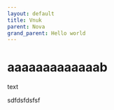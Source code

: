 ```yaml
---
layout: default
title: Vnuk
parent: Nova
grand_parent: Hello world
---
```


# aaaaaaaaaaaaab
text

sdfdsfdsfsf